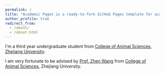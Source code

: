 ```yaml
---
permalink: /
title: "Academic Pages is a ready-to-fork GitHub Pages template for academic personal websites"
author_profile: true
redirect_from: 
  - /about/
  - /about.html
---
```


I'm a third year undergraduate student from [College of Animal Sciences](http://www.cas.zju.edu.cn/), [Zhejiang University](https://www.zju.edu.cn).

I am very fortunate to be advised by [Prof. Zhen Wang](https://person.zju.edu.cn/0020039) from [College of Animal Sciences](http://www.cas.zju.edu.cn/), Zhejiang University.

